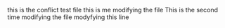 this is the conflict test file
this is me modifying the file
 This is the second time modifying the file
 modyfying this line